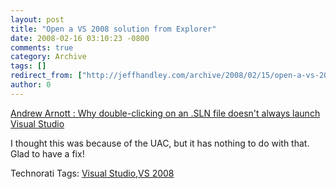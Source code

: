 ```yaml
---
layout: post
title: "Open a VS 2008 solution from Explorer"
date: 2008-02-16 03:10:23 -0800
comments: true
category: Archive
tags: []
redirect_from: ["http://jeffhandley.com/archive/2008/02/15/open-a-vs-2008-solution-from-explorer.aspx"].aspx
author: 0
---
```

<!-- more -->
<p><a href="http://blogs.msdn.com/andrewarnottms/archive/2008/02/13/why-double-clicking-on-an-sln-file-doesn-t-always-launch-visual-studio.aspx">Andrew Arnott : Why double-clicking on an .SLN file doesn't always launch Visual Studio</a> </p>  <p>I thought this was because of the UAC, but it has nothing to do with that.  Glad to have a fix!</p>  <div class="wlWriterSmartContent" id="scid:0767317B-992E-4b12-91E0-4F059A8CECA8:1b270169-93c7-4ed9-abf7-e7ed88aa16d1" style="padding-right: 0px; display: inline; padding-left: 0px; padding-bottom: 0px; margin: 0px; padding-top: 0px">Technorati Tags: <a href="http://technorati.com/tags/Visual%20Studio" rel="tag">Visual Studio</a>,<a href="http://technorati.com/tags/VS%202008" rel="tag">VS 2008</a></div>


